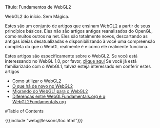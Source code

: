 Título: Fundamentos de WebGL2

WebGL2 do início. Sem Mágica.

Estes são um conjunto de artigos que ensinam WebGL2 a partir de seus princípios básicos.
Eles não são artigos antigos reanalisados do OpenGL, como muitos outros na net.
Eles são totalmente novos, descartando as antigas idéias desatualizadas e disponibilizando à você uma compreensão completa do que o WebGL realmente é e como ele realmente funciona.

Estes artigos são especificamente sobre o WebGL2.
Se você está interessando no WebGL 1.0, por favor, [clique aqui](http://webglfundamentals.org)
Se você já está familiarizado com o WebGL1, talvez esteja interessado em conferir estes artigos

<ul>
<li><a href="/webgl/lessons/webgl-getting-webgl2.html">Como utilizar o WebGL2</a></li>
<li><a href="/webgl/lessons/webgl2-whats-new.html">O que há de novo no WebGL2</a></li>
<li><a href="/webgl/lessons/webgl1-to-webgl2.html">Migrando do WebGL1 para o WebGL2</a></li>
<li><a href="/webgl/lessons/webgl1-to-webgl2-fundamentals.html">Diferenças entre WebGLFundamentals.org e o WebGL2Fundamentals.org</a></li>
</ul>

#Table of Contents

{{{include "webgl/lessons/toc.html"}}}


<!--

{{{table_of_contents}}}

-->



